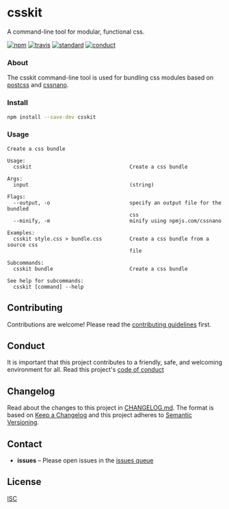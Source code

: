 # csskit

A command-line tool for modular, functional css.

[![npm][npm-image]][npm-url]
[![travis][travis-image]][travis-url]
[![standard][standard-image]][standard-url]
[![conduct][conduct]][conduct-url]

[npm-image]: https://img.shields.io/npm/v/csskit.svg?style=flat-square
[npm-url]: https://www.npmjs.com/package/csskit
[travis-image]: https://img.shields.io/travis/csskit/csskit.svg?style=flat-square
[travis-url]: https://travis-ci.org/csskit/csskit
[standard-image]: https://img.shields.io/badge/code%20style-standard-brightgreen.svg?style=flat-square
[standard-url]: http://npm.im/standard
[conduct]: https://img.shields.io/badge/code%20of%20conduct-contributor%20covenant-green.svg?style=flat-square
[conduct-url]: CODE_OF_CONDUCT.md

### About

The csskit command-line tool is used for bundling css modules based on [postcss](https://npmjs.com/postcss) and [cssnano](https://npmjs.com/cssnano).

### Install

```sh
npm install --save-dev csskit
```

### Usage

```
Create a css bundle 

Usage:
  csskit                                Create a css bundle

Args:
  input                                 (string) 

Flags:
  --output, -o                          specify an output file for the bundled
                                        css
  --minify, -m                          minify using npmjs.com/cssnano

Examples:
  csskit style.css > bundle.css         Create a css bundle from a source css
                                        file

Subcommands:
  csskit bundle                         Create a css bundle

See help for subcommands:
  csskit [command] --help
```

## Contributing

Contributions are welcome! Please read the [contributing guidelines](CONTRIBUTING.md) first.

## Conduct

It is important that this project contributes to a friendly, safe, and welcoming environment for all. Read this project's [code of conduct](CODE_OF_CONDUCT.md)

## Changelog

Read about the changes to this project in [CHANGELOG.md](CHANGELOG.md). The format is based on [Keep a Changelog](http://keepachangelog.com/) and this project adheres to [Semantic Versioning](http://semver.org/).

## Contact

- **issues** – Please open issues in the [issues queue](https://github.com/sethvincent/cli/issues)

## License

[ISC](LICENSE.md)
